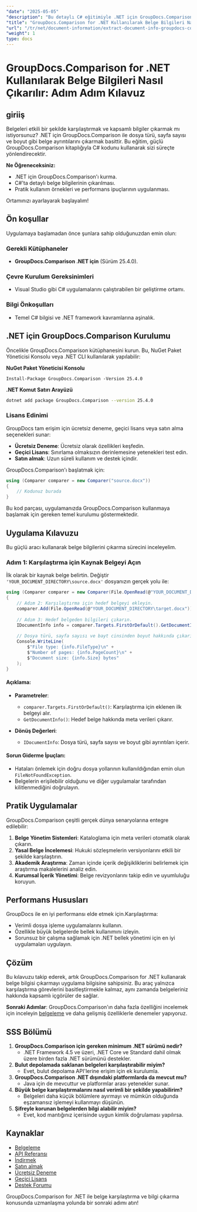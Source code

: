 ```yaml
---
"date": "2025-05-05"
"description": "Bu detaylı C# eğitimiyle .NET için GroupDocs.Comparison kullanarak dosya türü, sayfa sayısı ve boyut gibi belge bilgilerinin nasıl çıkarılacağını öğrenin."
"title": "GroupDocs.Comparison for .NET Kullanılarak Belge Bilgileri Nasıl Çıkarılır? Kapsamlı Bir Kılavuz"
"url": "/tr/net/document-information/extract-document-info-groupdocs-comparison-net/"
"weight": 1
type: docs
---
```

# GroupDocs.Comparison for .NET Kullanılarak Belge Bilgileri Nasıl Çıkarılır: Adım Adım Kılavuz

## giriiş

Belgeleri etkili bir şekilde karşılaştırmak ve kapsamlı bilgiler çıkarmak mı istiyorsunuz? .NET için GroupDocs.Comparison ile dosya türü, sayfa sayısı ve boyut gibi belge ayrıntılarını çıkarmak basittir. Bu eğitim, güçlü GroupDocs.Comparison kitaplığıyla C# kodunu kullanarak sizi süreçte yönlendirecektir.

**Ne Öğreneceksiniz:**
- .NET için GroupDocs.Comparison'ı kurma.
- C#'ta detaylı belge bilgilerinin çıkarılması.
- Pratik kullanım örnekleri ve performans ipuçlarının uygulanması.

Ortamınızı ayarlayarak başlayalım!

## Ön koşullar

Uygulamaya başlamadan önce şunlara sahip olduğunuzdan emin olun:

### Gerekli Kütüphaneler
- **GroupDocs.Comparison .NET için** (Sürüm 25.4.0).

### Çevre Kurulum Gereksinimleri
- Visual Studio gibi C# uygulamalarını çalıştırabilen bir geliştirme ortamı.

### Bilgi Önkoşulları
- Temel C# bilgisi ve .NET framework kavramlarına aşinalık.

## .NET için GroupDocs.Comparison Kurulumu

Öncelikle GroupDocs.Comparison kütüphanesini kurun. Bu, NuGet Paket Yöneticisi Konsolu veya .NET CLI kullanılarak yapılabilir:

**NuGet Paket Yöneticisi Konsolu**
```plaintext
Install-Package GroupDocs.Comparison -Version 25.4.0
```

**\.NET Komut Satırı Arayüzü**
```bash
dotnet add package GroupDocs.Comparison --version 25.4.0
```

### Lisans Edinimi
GroupDocs tam erişim için ücretsiz deneme, geçici lisans veya satın alma seçenekleri sunar:
- **Ücretsiz Deneme**: Ücretsiz olarak özellikleri keşfedin.
- **Geçici Lisans**: Sınırlama olmaksızın derinlemesine yetenekleri test edin.
- **Satın almak**: Uzun süreli kullanım ve destek içindir.

GroupDocs.Comparison'ı başlatmak için:
```csharp
using (Comparer comparer = new Comparer("source.docx"))
{
    // Kodunuz burada
}
```
Bu kod parçası, uygulamanızda GroupDocs.Comparison kullanmaya başlamak için gereken temel kurulumu göstermektedir.

## Uygulama Kılavuzu

Bu güçlü aracı kullanarak belge bilgilerini çıkarma sürecini inceleyelim.

### Adım 1: Karşılaştırma için Kaynak Belgeyi Açın

İlk olarak bir kaynak belge belirtin. Değiştir `'YOUR_DOCUMENT_DIRECTORY\source.docx'` dosyanızın gerçek yolu ile:
```csharp
using (Comparer comparer = new Comparer(File.OpenRead(@"YOUR_DOCUMENT_DIRECTORY\source.docx")))
{
    // Adım 2: Karşılaştırma için hedef belgeyi ekleyin.
    comparer.Add(File.OpenRead(@"YOUR_DOCUMENT_DIRECTORY\target.docx"));
    
    // Adım 3: Hedef belgeden bilgileri çıkarın.
    IDocumentInfo info = comparer.Targets.FirstOrDefault().GetDocumentInfo();
    
    // Dosya türü, sayfa sayısı ve bayt cinsinden boyut hakkında çıkarılan bilgileri çıktı olarak alın
    Console.WriteLine(
        $"File type: {info.FileType}\n" +
        $"Number of pages: {info.PageCount}\n" +
        $"Document size: {info.Size} bytes"
    );
}
```
#### Açıklama:
- **Parametreler**:
  - `comparer.Targets.FirstOrDefault()`: Karşılaştırma için eklenen ilk belgeyi alır.
  - `GetDocumentInfo()`: Hedef belge hakkında meta verileri çıkarır.

- **Dönüş Değerleri**: 
  - `IDocumentInfo`: Dosya türü, sayfa sayısı ve boyut gibi ayrıntıları içerir.

#### Sorun Giderme İpuçları:
- Hataları önlemek için doğru dosya yollarının kullanıldığından emin olun `FileNotFoundException`.
- Belgelerin erişilebilir olduğunu ve diğer uygulamalar tarafından kilitlenmediğini doğrulayın.

## Pratik Uygulamalar

GroupDocs.Comparison çeşitli gerçek dünya senaryolarına entegre edilebilir:
1. **Belge Yönetim Sistemleri**: Kataloglama için meta verileri otomatik olarak çıkarın.
2. **Yasal Belge İncelemesi**: Hukuki sözleşmelerin versiyonlarını etkili bir şekilde karşılaştırın.
3. **Akademik Araştırma**: Zaman içinde içerik değişikliklerini belirlemek için araştırma makalelerini analiz edin.
4. **Kurumsal İçerik Yönetimi**: Belge revizyonlarını takip edin ve uyumluluğu koruyun.

## Performans Hususları

GroupDocs ile en iyi performansı elde etmek için.Karşılaştırma:
- Verimli dosya işleme uygulamalarını kullanın.
- Özellikle büyük belgelerde bellek kullanımını izleyin.
- Sorunsuz bir çalışma sağlamak için .NET bellek yönetimi için en iyi uygulamaları uygulayın.

## Çözüm

Bu kılavuzu takip ederek, artık GroupDocs.Comparison for .NET kullanarak belge bilgisi çıkarmayı uygulama bilgisine sahipsiniz. Bu araç yalnızca karşılaştırma görevlerini basitleştirmekle kalmaz, aynı zamanda belgeleriniz hakkında kapsamlı içgörüler de sağlar.

**Sonraki Adımlar**: GroupDocs.Comparison'ın daha fazla özelliğini incelemek için inceleyin [belgeleme](https://docs.groupdocs.com/comparison/net/) ve daha gelişmiş özelliklerle denemeler yapıyoruz.

## SSS Bölümü

1. **GroupDocs.Comparison için gereken minimum .NET sürümü nedir?**
   - .NET Framework 4.5 ve üzeri, .NET Core ve Standard dahil olmak üzere birden fazla .NET sürümünü destekler.
2. **Bulut depolamada saklanan belgeleri karşılaştırabilir miyim?**
   - Evet, bulut depolama API'lerine erişim için ek kurulumla.
3. **GroupDocs.Comparison .NET dışındaki platformlarda da mevcut mu?**
   - Java için de mevcuttur ve platformlar arası yetenekler sunar.
4. **Büyük belge karşılaştırmalarını nasıl verimli bir şekilde yapabilirim?**
   - Belgeleri daha küçük bölümlere ayırmayı ve mümkün olduğunda eşzamansız işlemeyi kullanmayı düşünün.
5. **Şifreyle korunan belgelerden bilgi alabilir miyim?**
   - Evet, kod mantığınız içerisinde uygun kimlik doğrulaması yapılırsa.

## Kaynaklar

- [Belgeleme](https://docs.groupdocs.com/comparison/net/)
- [API Referansı](https://reference.groupdocs.com/comparison/net/)
- [İndirmek](https://releases.groupdocs.com/comparison/net/)
- [Satın almak](https://purchase.groupdocs.com/buy)
- [Ücretsiz Deneme](https://releases.groupdocs.com/comparison/net/)
- [Geçici Lisans](https://purchase.groupdocs.com/temporary-license/)
- [Destek Forumu](https://forum.groupdocs.com/c/comparison/)

GroupDocs.Comparison for .NET ile belge karşılaştırma ve bilgi çıkarma konusunda uzmanlaşma yolunda bir sonraki adımı atın!